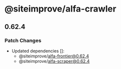 # @siteimprove/alfa-crawler

## 0.62.4

### Patch Changes

- Updated dependencies []:
  - @siteimprove/alfa-frontier@0.62.4
  - @siteimprove/alfa-scraper@0.62.4
